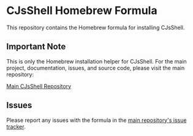 # CJsShell Homebrew Formula

This repository contains the Homebrew formula for installing CJsShell.

## Important Note

This is only the Homebrew installation helper for CJsShell. For the main project, documentation, issues, and source code, please visit the main repository:

[Main CJsShell Repository](https://github.com/cadenfinley/cjsshell)

## Issues

Please report any issues with the formula in the [main repository's issue tracker](https://github.com/cadenfinley/cjsh/issues).
